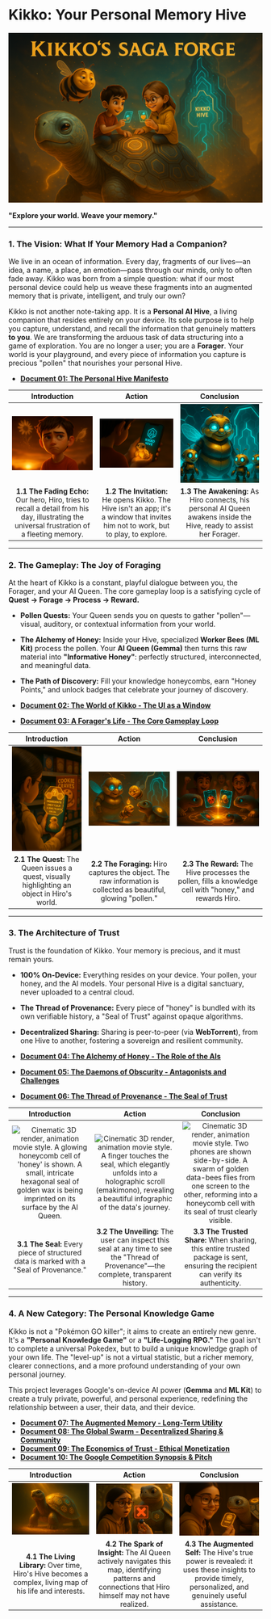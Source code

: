 # Kikko: Your Personal Memory Hive

<p align="center">
  <img src="illustrations/kikko_banner.png" alt="Cinematic 3D render, modern animation movie style. A wide promotional banner showing a young boy, Hiro, looking with wonder through his smartphone as if it were a window. On the other side, a benevolent AI Queen smiles at him from within a high-tech digital beehive. Golden 'pollen' particles and glowing data icons flow between them.">
</p>

**"Explore your world. Weave your memory."**

---

### **1. The Vision: What If Your Memory Had a Companion?**

We live in an ocean of information. Every day, fragments of our lives—an idea, a name, a place, an emotion—pass through our minds, only to often fade away. Kikko was born from a simple question: what if our most personal device could help us weave these fragments into an augmented memory that is private, intelligent, and truly our own?

Kikko is not another note-taking app. It is a **Personal AI Hive**, a living companion that resides entirely on your device. Its sole purpose is to help you capture, understand, and recall the information that genuinely matters **to you**. We are transforming the arduous task of data structuring into a game of exploration. You are no longer a user; you are a **Forager**. Your world is your playground, and every piece of information you capture is precious "pollen" that nourishes your personal Hive.

*   [**Document 01: The Personal Hive Manifesto**](./doc/doc01.md)

| Introduction | Action | Conclusion |
| :---: | :---: | :---: |
| <img src="illustrations/s1_intro.png" alt="Cinematic 3D render, animation movie style. A close-up on the face of a young boy, Hiro, looking thoughtful and slightly frustrated, bathed in the warm light of a sunset. Ghostly, out-of-focus images of memories (a line of text, a wine bottle, a business card) float around him."> | <img src="illustrations/s1_action.png" alt="Cinematic 3D render, animation movie style. Over-the-shoulder shot of Hiro. His finger reaches out to touch a single, gently glowing golden honeycomb icon on his smartphone screen, which acts as a transparent window to his cozy room."> | <img src="illustrations/s1_conclusion.png" alt="Cinematic 3D render, animation movie style. Inside a high-tech digital hive, a wise and kind AI Queen, resembling a grandmotherly figure made of light, opens her glowing cyan eyes and smiles. Cute robot bees activate around her."> |
| **1.1 The Fading Echo:** Our hero, Hiro, tries to recall a detail from his day, illustrating the universal frustration of a fleeting memory. | **1.2 The Invitation:** He opens Kikko. The Hive isn't an app; it's a window that invites him not to work, but to play, to explore. | **1.3 The Awakening:** As Hiro connects, his personal AI Queen awakens inside the Hive, ready to assist her Forager. |

---

### **2. The Gameplay: The Joy of Foraging**

At the heart of Kikko is a constant, playful dialogue between you, the Forager, and your AI Queen. The core gameplay loop is a satisfying cycle of **Quest -> Forage -> Process -> Reward.**

*   **Pollen Quests:** Your Queen sends you on quests to gather "pollen"—visual, auditory, or contextual information from your world.
*   **The Alchemy of Honey:** Inside your Hive, specialized **Worker Bees (ML Kit)** process the pollen. Your **AI Queen (Gemma)** then turns this raw material into **"Informative Honey"**: perfectly structured, interconnected, and meaningful data.
*   **The Path of Discovery:** Fill your knowledge honeycombs, earn "Honey Points," and unlock badges that celebrate your journey of discovery.

*   [**Document 02: The World of Kikko - The UI as a Window**](./doc/doc02.md)
*   [**Document 03: A Forager's Life - The Core Gameplay Loop**](./doc/doc03.md)

| Introduction | Action | Conclusion |
| :---: | :---: | :---: |
| <img src="illustrations/s2_intro.png" alt="Cinematic 3D render, animation movie style. The phone screen shows a real-world view of a book on a table. A beautiful, translucent honeycomb UI element overlays the book with a '?' icon, representing a new quest."> | <img src="illustrations/s2_action.png" alt="Cinematic 3D render, animation movie style. A stream of golden light particles (pollen) flows elegantly from the book on the screen into the hive icon. The action feels magical and satisfying."> | <img src="illustrations/s2_conclusion.png" alt="Cinematic 3D render, animation movie style. Close-up on the phone screen. A honeycomb cell fills with shimmering liquid gold, and a shiny 'Bookworm' badge medal appears with a cheerful particle effect."> |
| **2.1 The Quest:** The Queen issues a quest, visually highlighting an object in Hiro's world. | **2.2 The Foraging:** Hiro captures the object. The raw information is collected as beautiful, glowing "pollen." | **2.3 The Reward:** The Hive processes the pollen, fills a knowledge cell with "honey," and rewards Hiro. |

---

### **3. The Architecture of Trust**

Trust is the foundation of Kikko. Your memory is precious, and it must remain yours.

*   **100% On-Device:** Everything resides on your device. Your pollen, your honey, and the AI models. Your personal Hive is a digital sanctuary, never uploaded to a central cloud.
*   **The Thread of Provenance:** Every piece of "honey" is bundled with its own verifiable history, a "Seal of Trust" against opaque algorithms.
*   **Decentralized Sharing:** Sharing is peer-to-peer (via **WebTorrent**), from one Hive to another, fostering a sovereign and resilient community.

*   [**Document 04: The Alchemy of Honey - The Role of the AIs**](./doc/doc04.md)
*   [**Document 05: The Daemons of Obscurity - Antagonists and Challenges**](./doc/doc05.md)
*   [**Document 06: The Thread of Provenance - The Seal of Trust**](./doc/doc06.md)

| Introduction | Action | Conclusion |
| :---: | :---: | :---: |
| <img src="illustrations/s3_intro.png" alt="Cinematic 3D render, animation movie style. A glowing honeycomb cell of 'honey' is shown. A small, intricate hexagonal seal of golden wax is being imprinted on its surface by the AI Queen."> | <img src="illustrations/s3_action.png" alt="Cinematic 3D render, animation movie style. A finger touches the seal, which elegantly unfolds into a holographic scroll (emakimono), revealing a beautiful infographic of the data's journey."> | <img src="illustrations/s3_conclusion.png" alt="Cinematic 3D render, animation movie style. Two phones are shown side-by-side. A swarm of golden data-bees flies from one screen to the other, reforming into a honeycomb cell with its seal of trust clearly visible."> |
| **3.1 The Seal:** Every piece of structured data is marked with a "Seal of Provenance." | **3.2 The Unveiling:** The user can inspect this seal at any time to see the "Thread of Provenance"—the complete, transparent history. | **3.3 The Trusted Share:** When sharing, this entire trusted package is sent, ensuring the recipient can verify its authenticity. |

---

### **4. A New Category: The Personal Knowledge Game**

Kikko is not a "Pokémon GO killer"; it aims to create an entirely new genre. It's a **"Personal Knowledge Game"** or a **"Life-Logging RPG."** The goal isn't to complete a universal Pokedex, but to build a unique knowledge graph of your own life. The "level-up" is not a virtual statistic, but a richer memory, clearer connections, and a more profound understanding of your own personal journey.

This project leverages Google's on-device AI power (**Gemma** and **ML Kit**) to create a truly private, powerful, and personal experience, redefining the relationship between a user, their data, and their device.

*   [**Document 07: The Augmented Memory - Long-Term Utility**](./doc/doc07.md)
*   [**Document 08: The Global Swarm - Decentralized Sharing & Community**](./doc/doc08.md)
*   [**Document 09: The Economics of Trust - Ethical Monetization**](./doc/doc09.md)
*   [**Document 10: The Google Competition Synopsis & Pitch**](./doc/doc10.md)

| Introduction | Action | Conclusion |
| :---: | :---: | :---: |
| <img src="illustrations/s4_intro.png" alt="Cinematic 3D render, animation movie style. Inside the Hive, a vast, glowing 3D constellation of interconnected honeycomb cells represents Hiro's rich personal knowledge graph."> | <img src="illustrations/s4_action.png" alt="Cinematic 3D render, animation movie style. Hiro asks his phone a question. Inside the Hive, the AI Queen analyzes the graph, and a thread of light traces a path between two seemingly unrelated memories."> | <img src="illustrations/s4_conclusion.png" alt="Cinematic 3D render, animation movie style. Hiro looks at his phone with a smile of understanding. The Hive has provided him with a profound, personal insight by connecting the dots of his own life."> |
| **4.1 The Living Library:** Over time, Hiro's Hive becomes a complex, living map of his life and interests. | **4.2 The Spark of Insight:** The AI Queen actively navigates this map, identifying patterns and connections that Hiro himself may not have realized. | **4.3 The Augmented Self:** The Hive's true power is revealed: it uses these insights to provide timely, personalized, and genuinely useful assistance. |